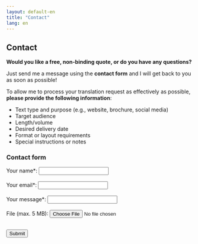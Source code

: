 ```yaml
---
layout: default-en
title: "Contact"
lang: en
---
```


## Contact

**Would you like a free, non-binding quote, or do you have any questions?**

Just send me a message using the **contact form** and I will get back to you as soon as possible!

To allow me to process your translation request as effectively as possible, **please provide the following information**:

- Text type and purpose (e.g., website, brochure, social media)
- Target audience
- Length/volume
- Desired delivery date
- Format or layout requirements
- Special instructions or notes

### Contact form

<form 
  action="https://formie.io/form/9a26129f-18ff-4796-b5f5-30694e5f0a55"
  method="POST"
  enctype="multipart/form-data"
>
  <label> 
    Your name*:
    <input type="text" name="name" required>
  </label>
  <br><br>

  <label> 
    Your email*:
    <input type="email" name="email" required>
  </label>
  <br><br>

  <label> 
    Your message*:
    <input type="message" name="message" required>
  </label>
  <br><br>

  <label> 
    File (max. 5 MB):
    <input type="file" name="file">

  </label> 
  <br><br> 

  <button type="submit">Submit</button>
</form> 

